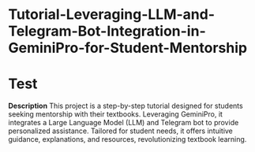 # Tutorial-Leveraging-LLM-and-Telegram-Bot-Integration-in-GeminiPro-for-Student-Mentorship

# Test
**Description**
This project is a step-by-step tutorial designed for students seeking mentorship with their textbooks. Leveraging GeminiPro, it integrates a Large Language Model (LLM) and Telegram bot to provide personalized assistance. Tailored for student needs, it offers intuitive guidance, explanations, and resources, revolutionizing textbook learning.
